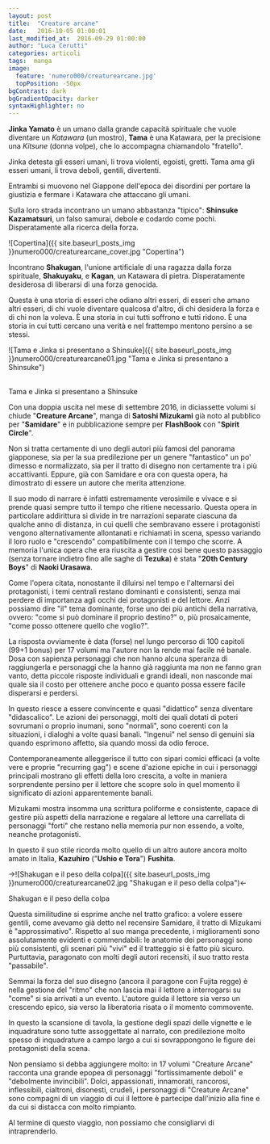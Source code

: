 ```yaml
---
layout: post
title:  "Creature arcane"
date:   2016-10-05 01:00:01
last_modified_at:  2016-09-29 01:00:00
author: "Luca Cerutti"
categories: articoli
tags:  manga
image:
  feature: 'numero000/creaturearcane.jpg'
  topPosition: -50px
bgContrast: dark
bgGradientOpacity: darker
syntaxHighlighter: no
---
```

**Jinka Yamato** è un umano dalla grande capacità spirituale che vuole diventare un _Katawara_ (un mostro), **Tama** è una Katawara, per la precisione una _Kitsune_ (donna volpe), che lo accompagna chiamandolo "fratello".

Jinka detesta gli esseri umani, li trova violenti, egoisti, gretti. Tama ama gli esseri umani, li trova deboli, gentili, divertenti.

Entrambi si muovono nel Giappone dell'epoca dei disordini per portare la giustizia e fermare i Katawara che attaccano gli umani.

Sulla loro strada incontrano un umano abbastanza "tipico": **Shinsuke Kazamatsuri**, un falso samurai, debole e codardo come pochi. Disperatamente alla ricerca della forza.

<p align="center">

![Copertina]({{ site.baseurl_posts_img }}numero000/creaturearcane_cover.jpg "Copertina")

</p>

Incontrano **Shakugan**, l'unione artificiale di una ragazza dalla forza spirituale, **Shakuyaku**, e **Kagan**, un Katawara di pietra. Disperatamente desiderosa di liberarsi di una forza genocida.

Questa è una storia di esseri che odiano altri esseri, di esseri che amano altri esseri, di chi vuole diventare qualcosa d'altro, di chi desidera la forza e di chi non la voleva. È una storia in cui tutti soffrono e tutti ridono. È una storia in cui tutti cercano una verità e nel frattempo mentono persino a se stessi.

<p align="center">

![Tama e Jinka si presentano a Shinsuke]({{ site.baseurl_posts_img }}numero000/creaturearcane01.jpg "Tama e Jinka si presentano a Shinsuke")

<br><span class="didascalia">Tama e Jinka si presentano a Shinsuke</span></p>

Con una doppia uscita nel mese di settembre 2016, in diciassette volumi si chiude "**Creature Arcane**", manga di **Satoshi Mizukami** già noto al pubblico per "**Samidare**" e in pubblicazione sempre per **FlashBook** con "**Spirit Circle**".

Non si tratta certamente di uno degli autori più famosi del panorama giapponese, sia per la sua predilezione per un genere "fantastico" un po' dimesso e normalizzato, sia per il tratto di disegno non certamente tra i più accattivanti. Eppure, già con Samidare e ora con questa opera, ha dimostrato di essere un autore che merita attenzione.

Il suo modo di narrare è infatti estremamente verosimile e vivace e si prende quasi sempre tutto il tempo che ritiene necessario. Questa opera in particolare addirittura si divide in tre narrazioni separate ciascuna da qualche anno di distanza, in cui quelli che sembravano essere i protagonisti vengono alternativamente allontanati e richiamati in scena, spesso variando il loro ruolo e "crescendo" compatibilmente con il tempo che scorre. A memoria l'unica opera che era riuscita a gestire così bene questo passaggio (senza tornare indietro fino alle saghe di **Tezuka**) è stata "**20th Century Boys**" di **Naoki Urasawa**.

Come l'opera citata, nonostante il diluirsi nel tempo e l'alternarsi dei protagonisti, i temi centrali restano dominanti e consistenti, senza mai perdere di importanza agli occhi dei protagonisti e del lettore. Anzi possiamo dire "il" tema dominante, forse uno dei più antichi della narrativa, ovvero: "come si può dominare il proprio destino?" o, più prosaicamente, "come posso ottenere quello che voglio?".

La risposta ovviamente è data (forse) nel lungo percorso di 100 capitoli (99+1 bonus) per 17 volumi ma l'autore non la rende mai facile né banale. Dosa con sapienza personaggi che non hanno alcuna speranza di raggiungerla e personaggi che la hanno già raggiunta ma non ne fanno gran vanto, detta piccole risposte individuali e grandi ideali, non nasconde mai quale sia il costo per ottenere anche poco e quanto possa essere facile disperarsi e perdersi.

In questo riesce a essere convincente e quasi "didattico" senza diventare "didascalico". Le azioni dei personaggi, molti dei quali dotati di poteri sovrumani o proprio inumani, sono "normali", sono coerenti con la situazioni, i dialoghi a volte quasi banali. "Ingenui" nel senso di genuini sia quando esprimono affetto, sia quando mossi da odio feroce.

Contemporaneamente alleggerisce il tutto con sipari comici efficaci (a volte vere e proprie "recurring gag") e scene d'azione epiche in cui i personaggi principali mostrano gli effetti della loro crescita, a volte in maniera sorprendente persino per il lettore che scopre solo in quel momento il significato di azioni apparentemente banali.

Mizukami mostra insomma una scrittura poliforme e consistente, capace di gestire più aspetti della narrazione e regalare al lettore una carrellata di personaggi "forti" che restano nella memoria pur non essendo, a volte, neanche protagonisti.

In questo il suo stile ricorda molto quello di un altro autore ancora molto amato in Italia, **Kazuhiro** ("**Ushio e Tora**") **Fushita**.

->![Shakugan e il peso della colpa]({{ site.baseurl_posts_img }}numero000/creaturearcane02.jpg "Shakugan e il peso della colpa")<-

<span class="didascalia">Shakugan e il peso della colpa</span>

Questa similitudine si esprime anche nel tratto grafico: a volere essere gentili, come avevamo già detto nel recensire Samidare, il tratto di Mizukami è "approssimativo". Rispetto al suo manga precedente, i miglioramenti sono assolutamente evidenti e commendabili: le anatomie dei personaggi sono più consistenti, gli scenari più "vivi" ed il tratteggio si è fatto più sicuro. Purtuttavia, paragonato con molti degli autori recensiti, il suo tratto resta "passabile".

Semmai la forza del suo disegno (ancora il paragone con Fujita regge) è nella gestione del "ritmo" che non lascia mai il lettore a interrogarsi su "come" si sia arrivati a un evento. L'autore guida il lettore sia verso un crescendo epico, sia verso la liberatoria risata o il momento commovente.

In questo la scansione di tavola, la gestione degli spazi delle vignette e le inquadrature sono tutte assoggettate al narrato, con predilezione molto spesso di inquadrature a campo largo a cui si sovrappongono le figure dei protagonisti della scena.

Non pensiamo si debba aggiungere molto: in 17 volumi "Creature Arcane" racconta una grande epopea di personaggi "fortissimamente deboli" e "debolmente invincibili". Dolci, appassionati, innamorati, rancorosi, inflessibili, cialtroni, disonesti, crudeli, i personaggi di "Creature Arcane" sono compagni di un viaggio di cui il lettore è partecipe dall'inizio alla fine e da cui si distacca con molto rimpianto.

Al termine di questo viaggio, non possiamo che consigliarvi di intraprenderlo.